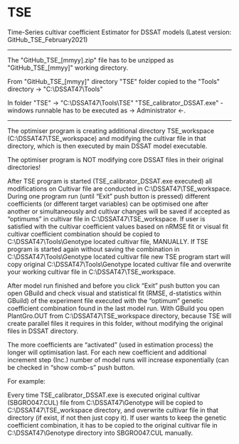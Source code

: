 # TSE
Time-Series cultivar coefficient Estimator for DSSAT models (Latest version: GitHub_TSE_February2021)

------------------------------------------------------------------------------------------------------------
The "GitHub_TSE_[mmyy].zip"
file has to be unzipped as "GitHub_TSE_[mmyy]" working directory. 

From "GitHub_TSE_[mmyy]" directory "TSE" folder copied to the "Tools" directory -> "C:\DSSAT47\Tools"

In folder "TSE" -> "C:\DSSAT47\Tools\TSE"
"TSE_calibrator_DSSAT.exe" - windows runnable has to be executed as -> Administrator <-.

------------------------------------------------------------------------------------------------------------

The optimiser program is creating additional directory TSE_workspace (C:\DSSAT47\TSE_workspace) and modifying the cultivar file in that directory, which is then executed by main DSSAT model executable.
 
The optimiser program is NOT modifying core DSSAT files in their original directories!

After TSE program is started (TSE_calibrator_DSSAT.exe executed) all modifications on Cultivar file are conducted in C:\DSSAT47\TSE_workspace. During one program run (until “Exit” push button is pressed) different coefficients (or different target variables) can be optimised one after another or simultaneously and cultivar changes will be saved if accepted as “optimums” in cultivar file in C:\DSSAT47\TSE_workspace. If user is satisfied with the cultivar coefficient values based on nRMSE fit or visual fit cultivar coefficient combination should be copied to C:\DSSAT47\Tools\Genotype located cultivar file, MANUALLY. If TSE program is started again without saving the combination in C:\DSSAT47\Tools\Genotype located cultivar file new TSE program start will copy original C:\DSSAT47\Tools\Genotype located cultivar file and overwrite your working cultivar file in C:\DSSAT47\TSE_workspace.

After model run finished and before you click “Exit” push button you can open GBuild and check visual and statistical fit (RMSE, d-statistics within GBuild) of the experiment file executed with the “optimum” genetic coefficient combination found in the last model run. With GBuild you open PlantGro.OUT from C:\DSSAT47\TSE_workspace directory, because TSE will create parallel files it requires in this folder, without modifying the original files in DSSAT directory.

The more coefficients are “activated” (used in estimation process) the longer will optimisation last. For each new coefficient and additional increment step (Inc.) number of model runs will increase exponentially (can be checked in “show comb-s” push button.

For example:

Every time TSE_calibrator_DSSAT.exe is executed original cultivar (SBGRO047.CUL) file from C:\DSSAT47\Genotype will be copied to C:\DSSAT47\TSE_workspace directory, and overwrite cultivar file in that directory (if exist, if not then just copy it). If user wants to keep the genetic coefficient combination, it has to be copied to the original cultivar file in C:\DSSAT47\Genotype directory into SBGRO047.CUL manually.
